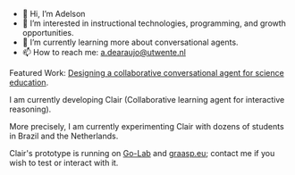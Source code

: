 - 👋 Hi, I’m Adelson
- 👀 I’m interested in instructional technologies, programming, and growth opportunities.
- 🌱 I’m currently learning more about conversational agents.
- 📫 How to reach me: a.dearaujo@utwente.nl 

Featured Work: [Designing a collaborative conversational agent for science education](https://docs.google.com/presentation/d/1LnINQ8ErZn4EkYuBrSE79vObzBoe9lrWxebTceHI6yY/edit?usp=sharing). 

I am currently developing Clair (Collaborative learning agent for interactive reasoning).  

More precisely, I am currently experimenting Clair with dozens of students in Brazil and the Netherlands.

Clair's prototype is running on [Go-Lab](https://www.golabz.eu/) and [graasp.eu](https://graasp.eu/); contact me if you wish to test or interact with it.



<!---
adaj/adaj is a ✨ special ✨ repository because its `README.md` (this file) appears on your GitHub profile.
You can click the Preview link to take a look at your changes.
--->
